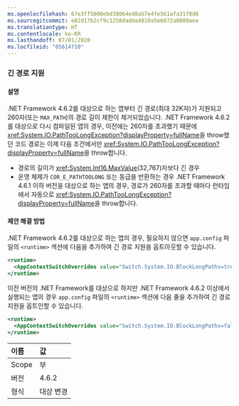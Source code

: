 ```yaml
---
ms.openlocfilehash: 67e3ff5000ebd38064ed8a57e4fe561afa31f8d8
ms.sourcegitcommit: e02d17b2cf9c1258dadda4810a5e6072a0089aee
ms.translationtype: HT
ms.contentlocale: ko-KR
ms.lasthandoff: 07/01/2020
ms.locfileid: "85614710"
---
```

### <a name="long-path-support"></a>긴 경로 지원

#### <a name="details"></a>설명

.NET Framework 4.6.2를 대상으로 하는 앱부터 긴 경로(최대 32K자)가 지원되고 260자(또는 `MAX_PATH`)의 경로 길이 제한이 제거되었습니다. .NET Framework 4.6.2를 대상으로 다시 컴파일된 앱의 경우, 이전에는 260자를 초과했기 때문에 <xref:System.IO.PathTooLongException?displayProperty=fullName>을 throw했던 코드 경로는 이제 다음 조건에서만 <xref:System.IO.PathTooLongException?displayProperty=fullName>을 throw합니다.

- 경로의 길이가 <xref:System.Int16.MaxValue>(32,767)자보다 긴 경우
- 운영 체제가 `COR_E_PATHTOOLONG` 또는 동급을 반환하는 경우
.NET Framework 4.6.1 이하 버전을 대상으로 하는 앱의 경우, 경로가 260자를 초과할 때마다 런타임에서 자동으로 <xref:System.IO.PathTooLongException?displayProperty=fullName>을 throw합니다.

#### <a name="suggestion"></a>제안 해결 방법

.NET Framework 4.6.2를 대상으로 하는 앱의 경우, 필요하지 않으면 `app.config` 파일의 `<runtime>` 섹션에 다음을 추가하여 긴 경로 지원을 옵트아웃할 수 있습니다.

```xml
<runtime>
  <AppContextSwitchOverrides value="Switch.System.IO.BlockLongPaths=true" />
</runtime>
```

이전 버전의 .NET Framework를 대상으로 하지만 .NET Framework 4.6.2 이상에서 실행되는 앱의 경우 `app.config` 파일의 `<runtime>` 섹션에 다음 줄을 추가하여 긴 경로 지원을 옵트인할 수 있습니다.

```xml
<runtime>
  <AppContextSwitchOverrides value="Switch.System.IO.BlockLongPaths=false" />
</runtime>
```

| 이름    | 값       |
|:--------|:------------|
| Scope   | 부       |
| 버전 | 4.6.2       |
| 형식    | 대상 변경 |
